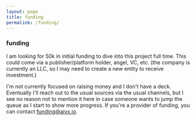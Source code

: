 ```yaml
---
layout: page
title: funding
permalink: /funding/
---
```


### funding

I am looking for 50k in initial funding to dive into this project full time. This could come via a publisher/platform holder, angel, VC, etc. (the company is currently an LLC, so I may need to create a new entity to receive investment.) 

I'm not currently focused on raising money and I don't have a deck. Eventually I'll reach out to the usual sources via the usual channels, but I see no reason not to mention it here in case someone wants to jump the queue as I start to show more progress. If you're a provider of funding, you can contact funding@aivx.io. 
